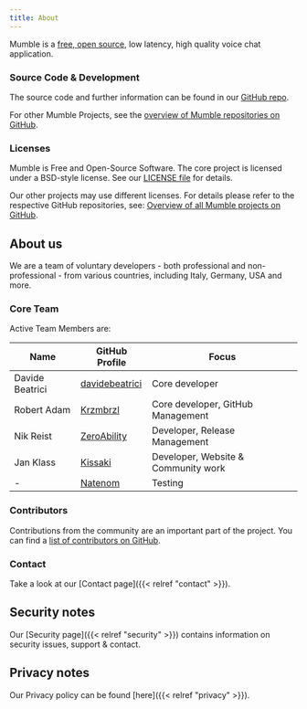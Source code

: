 ```yaml
---
title: About
---
```


Mumble is a [free, open source](https://en.wikipedia.org/wiki/Free_and_open-source_software), low latency, high quality voice chat application.

### Source Code & Development

The source code and further information can be found in our [GitHub repo](https://github.com/mumble-voip/mumble).

For other Mumble Projects, see the [overview of Mumble repositories on GitHub](https://github.com/mumble-voip).

### Licenses

Mumble is Free and Open-Source Software.
The core project is licensed under a BSD-style license. See our [LICENSE file](https://www.mumble.info/LICENSE) for details.

Our other projects may use different licenses. For details please refer to the respective GitHub repositories, see: [Overview of all Mumble projects on GitHub](https://github.com/mumble-voip).

## About us

We are a team of voluntary developers - both professional and non-professional - from various countries, including Italy, Germany, USA and more.

### Core Team

Active Team Members are:

| Name | GitHub Profile | Focus |
| --- | --- | --- |
| Davide Beatrici | [davidebeatrici](https://github.com/davidebeatrici) | Core developer |
| Robert Adam | [Krzmbrzl](https://github.com/Krzmbrzl) | Core developer, GitHub Management |
| Nik Reist | [ZeroAbility](https://github.com/ZeroAbility) | Developer, Release Management |
| Jan Klass | [Kissaki](https://github.com/Kissaki) | Developer, Website & Community work |
| - | [Natenom](https://github.com/Natenom) | Testing |

### Contributors

Contributions from the community are an important part of the project.
You can find a [list of contributors on GitHub](https://github.com/mumble-voip/mumble/graphs/contributors).

### Contact

Take a look at our [Contact page]({{< relref "contact" >}}).

## Security notes

Our [Security page]({{< relref "security" >}}) contains information on security issues, support & contact.

## Privacy notes

Our Privacy policy can be found [here]({{< relref "privacy" >}}).
